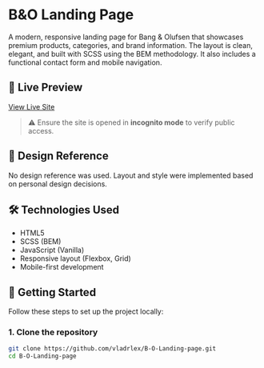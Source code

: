 # B&O Landing Page

A modern, responsive landing page for Bang & Olufsen that showcases premium products, categories, and brand information. The layout is clean, elegant, and built with SCSS using the BEM methodology. It also includes a functional contact form and mobile navigation.

## 🔗 Live Preview

[View Live Site](https://vladrlex.github.io/B-O-Landing-page/)

> ⚠️ Ensure the site is opened in **incognito mode** to verify public access.

## 🎨 Design Reference

No design reference was used. Layout and style were implemented based on personal design decisions.

## 🛠️ Technologies Used

- HTML5
- SCSS (BEM)
- JavaScript (Vanilla)
- Responsive layout (Flexbox, Grid)
- Mobile-first development

## 🚀 Getting Started

Follow these steps to set up the project locally:

### 1. Clone the repository

```bash
git clone https://github.com/vladrlex/B-O-Landing-page.git
cd B-O-Landing-page
